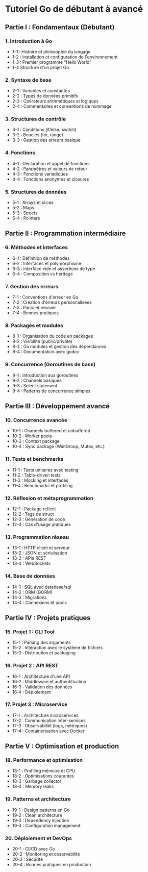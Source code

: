 # Tutoriel Go de débutant à avancé

## **Partie I : Fondamentaux (Débutant)**

### 1. Introduction à Go
- 1-1 : Histoire et philosophie du langage
- 1-2 : Installation et configuration de l'environnement
- 1-3 : Premier programme "Hello World"
- 1-4 Structure d'un projet Go

### 2. Syntaxe de base
- 2-1 : Variables et constantes
- 2-2 : Types de données primitifs
- 2-3 : Opérateurs arithmétiques et logiques
- 2-4 : Commentaires et conventions de nommage

### 3. Structures de contrôle
- 3-1 : Conditions (if/else, switch)
- 3-2 : Boucles (for, range)
- 3-3 : Gestion des erreurs basique

### 4. Fonctions
- 4-1 : Déclaration et appel de fonctions
- 4-2 : Paramètres et valeurs de retour
- 4-3 : Fonctions variadiques
- 4-4 : Fonctions anonymes et closures

### 5. Structures de données
- 5-1 : Arrays et slices
- 5-2 : Maps
- 5-3 : Structs
- 5-4 : Pointers

## **Partie II : Programmation intermédiaire**

### 6. Méthodes et interfaces
- 6-1 : Définition de méthodes
- 6-2 : Interfaces et polymorphisme
- 6-3 : Interface vide et assertions de type
- 6-4 : Composition vs héritage

### 7. Gestion des erreurs
- 7-1 : Conventions d'erreur en Go
- 7-2 : Création d'erreurs personnalisées
- 7-3 : Panic et recover
- 7-4 : Bonnes pratiques

### 8. Packages et modules
- 8-1 : Organisation du code en packages
- 8-2 : Visibilité (public/private)
- 8-3 : Go modules et gestion des dépendances
- 8-4 : Documentation avec godoc

### 9. Concurrence (Goroutines de base)
- 9-1 : Introduction aux goroutines
- 9-2 : Channels basiques
- 9-3 : Select statement
- 9-4 : Patterns de concurrence simples

## **Partie III : Développement avancé**

### 10. Concurrence avancée
- 10-1 : Channels buffered et unbuffered
- 10-2 : Worker pools
- 10-3 : Context package
- 10-4 : Sync package (WaitGroup, Mutex, etc.)

### 11. Tests et benchmarks
- 11-1 : Tests unitaires avec testing
- 11-2 : Table-driven tests
- 11-3 : Mocking et interfaces
- 11-4 : Benchmarks et profiling

### 12. Réflexion et métaprogrammation
- 12-1 : Package reflect
- 12-2 : Tags de struct
- 12-3 : Génération de code
- 12-4 : Cas d'usage pratiques

### 13. Programmation réseau
- 13-1 : HTTP client et serveur
- 13-2 : JSON et sérialisation
- 13-3 : APIs REST
- 13-4 : WebSockets

### 14. Base de données
- 14-1 : SQL avec database/sql
- 14-2 : ORM (GORM)
- 14-3 : Migrations
- 14-4 : Connexions et pools

## **Partie IV : Projets pratiques**

### 15. Projet 1 : CLI Tool
- 15-1 : Parsing des arguments
- 15-2 : Interaction avec le système de fichiers
- 15-3 : Distribution et packaging

### 16. Projet 2 : API REST
- 16-1 : Architecture d'une API
- 16-2 : Middleware et authentification
- 16-3 : Validation des données
- 16-4 : Déploiement

### 17. Projet 3 : Microservice
- 17-1 : Architecture microservices
- 17-2 : Communication inter-services
- 17-3 : Observabilité (logs, métriques)
- 17-4 : Containerisation avec Docker

## **Partie V : Optimisation et production**

### 18. Performance et optimisation
- 18-1 : Profiling mémoire et CPU
- 18-2 : Optimisations courantes
- 18-3 : Garbage collector
- 18-4 : Memory leaks

### 19. Patterns et architecture
- 19-1 : Design patterns en Go
- 19-2 : Clean architecture
- 19-3 : Dependency injection
- 19-4 : Configuration management

### 20. Déploiement et DevOps
- 20-1 : CI/CD avec Go
- 20-2 : Monitoring et observabilité
- 20-3 : Sécurité
- 20-4 : Bonnes pratiques en production
